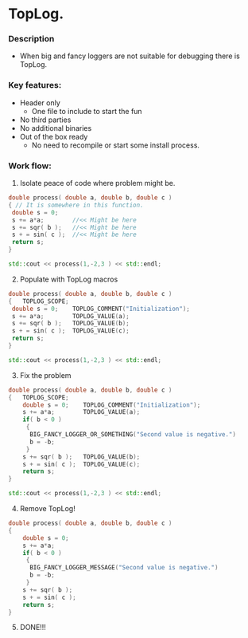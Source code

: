# TopLog.

### Description
 - When big and fancy loggers are not suitable for debugging there is TopLog.

### Key features:
- Header only
  - One file to include to start the fun
- No third parties
- No additional binaries
- Out of the box ready
  - No need to recompile or start some install process.


### Work flow:

1. Isolate peace of code where problem might be.

```c++
double process( double a, double b, double c )
{ // It is somewhere in this function.
 double s = 0;
 s += a*a;        //<< Might be here
 s += sqr( b );   //<< Might be here
 s + = sin( c );  //<< Might be here
 return s;
}

std::cout << process(1,-2,3 ) << std::endl;
```


2. Populate with TopLog macros
```c++
double process( double a, double b, double c )
{   TOPLOG_SCOPE;
 double s = 0;    TOPLOG_COMMENT("Initialization");
 s += a*a;        TOPLOG_VALUE(a);
 s += sqr( b );   TOPLOG_VALUE(b);
 s + = sin( c );  TOPLOG_VALUE(c);
 return s;
}

std::cout << process(1,-2,3 ) << std::endl;
```


3. Fix the problem
```c++
double process( double a, double b, double c )
{   TOPLOG_SCOPE;
    double s = 0;    TOPLOG_COMMENT("Initialization");
    s += a*a;        TOPLOG_VALUE(a);
    if( b < 0 )
     {
      BIG_FANCY_LOGGER_OR_SOMETHING("Second value is negative.")
      b = -b;
     }
    s += sqr( b );   TOPLOG_VALUE(b);
    s + = sin( c );  TOPLOG_VALUE(c);
    return s;
}

std::cout << process(1,-2,3 ) << std::endl;
```


4. Remove TopLog!
```c++
double process( double a, double b, double c )
{
    double s = 0;
    s += a*a;
    if( b < 0 )
     {
      BIG_FANCY_LOGGER_MESSAGE("Second value is negative.")
      b = -b;
     }
    s += sqr( b );
    s + = sin( c );
    return s;
}
```

5. DONE!!!